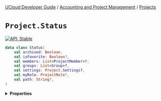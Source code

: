 [UCloud Developer Guide](/docs/developer-guide/README.md) / [Accounting and Project Management](/docs/developer-guide/accounting-and-projects/README.md) / [Projects](/docs/developer-guide/accounting-and-projects/projects.md)

# `Project.Status`


[![API: Stable](https://img.shields.io/static/v1?label=API&message=Stable&color=green&style=flat-square)](/docs/developer-guide/core/api-conventions.md)



```kotlin
data class Status(
    val archived: Boolean,
    val isFavorite: Boolean?,
    val members: List<ProjectMember>?,
    val groups: List<Group>?,
    val settings: Project.Settings?,
    val myRole: ProjectRole?,
    val path: String?,
)
```

<details>
<summary>
<b>Properties</b>
</summary>

<details>
<summary>
<code>archived</code>: <code><code><a href='https://kotlinlang.org/api/latest/jvm/stdlib/kotlin/-boolean/'>Boolean</a></code></code> A flag which indicates if the project is currently archived.
</summary>



Currently, archiving does not mean a lot in UCloud. This is subject to change in the future. For the most
part, archived projects simply do not appear when using a `browse`, unless `includeArchived = true`.


</details>

<details>
<summary>
<code>isFavorite</code>: <code><code><a href='https://kotlinlang.org/api/latest/jvm/stdlib/kotlin/-boolean/'>Boolean</a>?</code></code> A flag which indicates if the current user has marked this as one of their favorite projects.
</summary>





</details>

<details>
<summary>
<code>members</code>: <code><code><a href='https://kotlinlang.org/api/latest/jvm/stdlib/kotlin.collections/-list/'>List</a>&lt;<a href='#projectmember'>ProjectMember</a>&gt;?</code></code> A list of project members, conditionally included if `includeMembers = true`.
</summary>



NOTE: This list will contain all members of a project, always. There are currently no plans for a
pagination API. This might change in the future if it becomes plausible that projects have many thousands
of members.


</details>

<details>
<summary>
<code>groups</code>: <code><code><a href='https://kotlinlang.org/api/latest/jvm/stdlib/kotlin.collections/-list/'>List</a>&lt;<a href='#group'>Group</a>&gt;?</code></code> A list of groups, conditionally included if `includeGroups = true`.
</summary>



NOTE: This list will contain all groups of a project, always. There are currently no plans for a pagination
API. This might change in the future if it becomes plausible that projects have many thousands of groups.


</details>

<details>
<summary>
<code>settings</code>: <code><code><a href='#project.settings'>Project.Settings</a>?</code></code> The settings of this project, conditionally included if `includeSettings = true`.
</summary>





</details>

<details>
<summary>
<code>myRole</code>: <code><code><a href='/docs/reference/dk.sdu.cloud.project.api.ProjectRole.md'>ProjectRole</a>?</code></code> The role of the current user, this value is always included.
</summary>



This is typically not-null, but it can be null if the request was made by an actor which has access to the
project without being a member. Common examples include: `Actor.System` and a relevant provider.


</details>

<details>
<summary>
<code>path</code>: <code><code><a href='https://kotlinlang.org/api/latest/jvm/stdlib/kotlin/-string/'>String</a>?</code></code> A path to this project, conditionally included if `includePath = true`.
</summary>



The path is a '/' separated string where each component is a project title. The path will not contain
this project. The path does not start or end with a '/'. If the project is a root, then "" will be returned.


</details>



</details>


